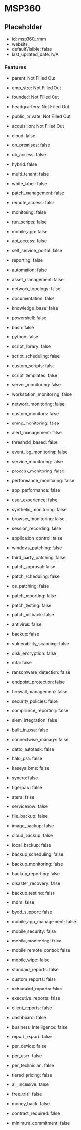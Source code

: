 # MSP360

## Placeholder
- id: msp360_rmm
- website: 
- defaultVisible: false
- last_updated_date: N/A

### Features
- parent: Not Filled Out
- emp_size: Not Filled Out
- founded: Not Filled Out
- headquarters: Not Filled Out
- public_private: Not Filled Out
- acquisition: Not Filled Out

- cloud: false
- on_premises: false
- db_access: false
- hybrid: false
- multi_tenant: false
- white_label: false

- patch_management: false
- remote_access: false
- monitoring: false
- run_scripts: false
- mobile_app: false
- api_access: false
- self_service_portal: false
- reporting: false
- automation: false
- asset_management: false
- network_topology: false
- documentation: false
- knowledge_base: false

- powershell: false
- bash: false
- python: false
- script_library: false
- script_scheduling: false
- custom_scripts: false
- script_templates: false

- server_monitoring: false
- workstation_monitoring: false
- network_monitoring: false
- custom_monitors: false
- snmp_monitoring: false
- alert_management: false
- threshold_based: false
- event_log_monitoring: false
- service_monitoring: false
- process_monitoring: false
- performance_monitoring: false

- app_performance: false
- user_experience: false
- synthetic_monitoring: false
- browser_monitoring: false
- session_recording: false
- application_control: false

- windows_patching: false
- third_party_patching: false
- patch_approval: false
- patch_scheduling: false
- os_patching: false
- patch_reporting: false
- patch_testing: false
- patch_rollback: false

- antivirus: false
- backup: false
- vulnerability_scanning: false
- disk_encryption: false
- mfa: false
- ransomware_detection: false
- endpoint_protection: false
- firewall_management: false
- security_policies: false
- compliance_reporting: false
- siem_integration: false

- built_in_psa: false
- connectwise_manage: false
- datto_autotask: false
- halo_psa: false
- kaseya_bms: false
- syncro: false
- tigerpaw: false
- atera: false
- servicenow: false

- file_backup: false
- image_backup: false
- cloud_backup: false
- local_backup: false
- backup_scheduling: false
- backup_monitoring: false
- backup_reporting: false
- disaster_recovery: false
- backup_testing: false

- mdm: false
- byod_support: false
- mobile_app_management: false
- mobile_security: false
- mobile_monitoring: false
- mobile_remote_control: false
- mobile_wipe: false

- standard_reports: false
- custom_reports: false
- scheduled_reports: false
- executive_reports: false
- client_reports: false
- dashboard: false
- business_intelligence: false
- report_export: false

- per_device: false
- per_user: false
- per_technician: false
- tiered_pricing: false
- all_inclusive: false
- free_trial: false
- money_back: false
- contract_required: false
- minimum_commitment: false 
